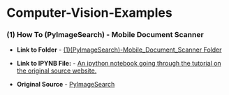 # Computer-Vision-Examples


### (1) How To (PyImageSearch) - Mobile Document Scanner

* **Link to Folder** - [(1)(PyImageSearch)-Mobile_Document_Scanner Folder](/(1)(PyImageSearch)-Mobile_Document_Scanner/)

* **Link to IPYNB File:** - [An ipython notebook going through the tutorial on the original source website.](/(1)(PyImageSearch)-Mobile_Document_Scanner/(1)(PyImageSearch)-Mobile_Document_Scanner.ipynb)

* **Original Source** - [PyImageSearch](http://www.pyimagesearch.com/2014/09/01/build-kick-ass-mobile-document-scanner-just-5-minutes/?__s=rassbfm2zepw8xquqsgs)
